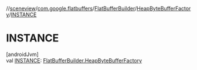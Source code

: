 //[sceneview](../../../../index.md)/[com.google.flatbuffers](../../index.md)/[FlatBufferBuilder](../index.md)/[HeapByteBufferFactory](index.md)/[INSTANCE](-i-n-s-t-a-n-c-e.md)

# INSTANCE

[androidJvm]\
val [INSTANCE](-i-n-s-t-a-n-c-e.md): [FlatBufferBuilder.HeapByteBufferFactory](index.md)
